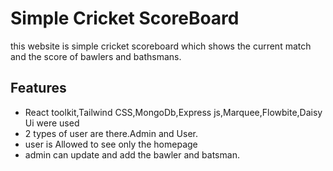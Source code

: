 
# Simple Cricket ScoreBoard

this website is simple cricket scoreboard which shows the current match and the score of bawlers and bathsmans.

## Features

- React toolkit,Tailwind CSS,MongoDb,Express js,Marquee,Flowbite,Daisy Ui were used
- 2 types of user are there.Admin and User.
- user is Allowed to see only the homepage
- admin can update and add the bawler and batsman.

